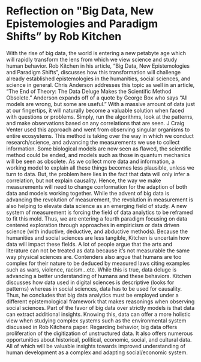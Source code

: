 # Reflection on "Big Data, New Epistemologies and Paradigm Shifts” by Rob Kitchen

   With the rise of big data, the world is entering a new petabyte age which will rapidly transform the lens from which we view science and study human behavior.
Rob Kitchen in his article, “Big Data, New Epistemologies and Paradigm Shifts”, discusses how this transformation will challenge already established epistemologies
in the humanities, social sciences, and science in general. Chris Anderson addresses this topic as well in an article, “The End of Theory: The Data Deluge Makes the 
Scientific Method Obsolete.” Anderson expands off of a quote by George Box who says “All models are wrong, but some are useful.” With a massive amount of data just
at our fingertips, it will naturally become a valuable solution when faced with questions or problems. Simply, run the algorithms, look at the patterns, and make 
observations based on any correlations that are seen. J Craig Venter used this approach and went from observing singular organisms to entire ecosystems. 
   This method is taking over the way in which we conduct research/science, and advancing the measurements we use to collect information. Some biological models
are now seen as flawed, the scientific method could be ended, and models such as those in quantum mechanics will be seen as obsolete. As we collect more data and
information, a working model to explain all these things becomes less plausible, unless we turn to data. But, the problem here lies in the fact that data will only
infer a correlation, but not explain causality. Hence, the way we make measurements will need to change conformation for the adaption of both data and models
working together.  While the advent of big data is advancing the revolution of measurement, the revolution in measurement is also helping to elevate data science as 
an emerging field of study. A new system of measurement is forcing the field of data analytics to be reframed to fit this mold. Thus, we are entering a fourth
paradigm focusing on data centered exploration through approaches in empiricism or data driven science (with inductive, deductive, and abductive methods).
   Because the humanities and social sciences are less tangible, Kitchen is uncertain how data will impact these fields. A lot of people argue that the arts and
literature can not be treated as data because it’s not measurable the same way physical sciences are. Contenders also argue that humans are too complex for their
nature to be deduced by measured laws citing examples such as wars, violence, racism...etc. While this is true, data deluge is advancing a better understanding of
humans and these behaviors. Kitchen discusses how data used in digital sciences is descriptive (looks for patterns) whereas in social sciences, data has to be used
for causality. Thus, he concludes that big data analytics must be employed under a different epistemological framework that makes reasonings when observing social
sciences. Part of the favor of big data over strictly models is that data can extract additional insights. Knowing this, data can offer a more holistic view when
studying complex systems such as the environmental system discussed in Rob Kitchens paper. Regarding behavior, big data offers proliferation of the digitization of
unstructured data. It also offers numerous opportunities about historical, political, economic, social, and cultural data. All of which will be valuable insights
towards improved understanding of human development as a complex and adapting social/economic system.
